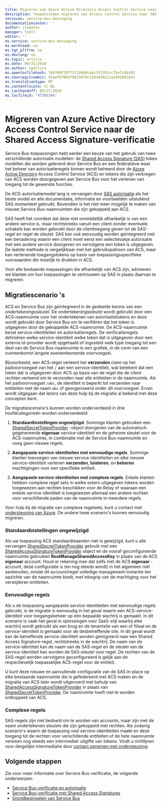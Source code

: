 ```yaml
---
title: Migreren van Azure Active Directory Access Control Service naar de Shared Access Signature-autorisatie | Microsoft Docs
description: Toepassingen migreren van Access Control Service naar SAS
services: service-bus-messaging
documentationcenter: ''
author: clemensv
manager: timlt
editor: ''
ms.service: service-bus-messaging
ms.workload: na
ms.tgt_pltfrm: na
ms.devlang: na
ms.topic: article
ms.date: 09/21/2018
ms.author: spelluru
ms.openlocfilehash: 784709f29772f10968cabc3f3763cc7be7c8b383
ms.sourcegitcommit: d1aef670b97061507dc1343450211a2042b01641
ms.translationtype: MT
ms.contentlocale: nl-NL
ms.lasthandoff: 09/27/2018
ms.locfileid: "47393346"
---
```

# <a name="migrate-from-azure-active-directory-access-control-service-to-shared-access-signature-authorization"></a>Migreren van Azure Active Directory Access Control Service naar de Shared Access Signature-verificatie

Service Bus-toepassingen hebt eerder een keuze van het gebruik van twee verschillende autorisatie modellen: de [Shared Access Signature (SAS)](service-bus-sas.md) token modellen die worden geleverd door Service Bus en een federatieve waar het beheer van autorisatieregels binnen wordt beheerd door de [Azure Active Directory](/azure/active-directory/) Access Control Service (ACS) en tokens die zijn verkregen van ACS worden doorgegeven aan Service Bus voor het verlenen van toegang tot de gewenste functies.

De ACS-autorisatiemodel lang is vervangen door [SAS autorisatie](service-bus-authentication-and-authorization.md) als het beste model en alle documentatie, informatie en voorbeelden uitsluitend SAS momenteel gebruikt. Bovendien is het niet meer mogelijk te maken van nieuwe Service Bus-naamruimten die zijn gekoppeld aan ACS.

SAS heeft het voordeel dat deze niet onmiddellijk afhankelijk is van een andere service is, maar rechtstreeks vanuit een client zonder eventuele schakels kan worden gebruikt door de clienttoegang geven tot de SAS-regel en regel de sleutel. SAS kan ook eenvoudig worden geïntegreerd met een benadering waarin een client moet eerst een selectievakje autorisatie met een andere service doorgeven en vervolgens een token is uitgegeven. De laatste methode is vergelijkbaar met het gebruikspatroon van ACS, maar kan verlenende toegangstokens op basis van toepassingsspecifieke voorwaarden die moeilijk te drukken in ACS.

Voor alle bestaande toepassingen die afhankelijk van ACS zijn, adviseren we klanten om hun toepassingen te vertrouwen op SAS in plaats daarvan te migreren.

## <a name="migration-scenarios"></a>Migratiescenario 's

ACS en Service Bus zijn geïntegreerd in de gedeelde kennis van een *ondertekeningssleutel*. De ondertekeningssleutel wordt gebruikt door een ACS-naamruimte voor het ondertekenen van autorisatietokens en deze wordt gebruikt door Service Bus om te verifiëren dat het token is uitgegeven door de gekoppelde ACS-naamruimte. De ACS-naamruimte bevat service-identiteiten en autorisatieregels. De verificatieregels definiëren welke service-identiteit welke token dat is uitgegeven door een externe id-provider wordt opgehaald of ingesteld welk type toegang tot een deel van de Service Bus-naamruimte in een grafiek, in de vorm van een overeenkomst langste overeenkomende voorvoegsel.

Bijvoorbeeld, een ACS-regel verleent het **verzenden** claim op het padvoorvoegsel van het `/` aan een service-identiteit, wat betekent dat een token dat is uitgegeven door ACS op basis van de regel die de client rechten verleend om te verzenden naar alle entiteiten in de naamruimte. Als het padvoorvoegsel `/abc`, de identiteit is beperkt tot verzenden naar entiteiten met de naam `abc` of georganiseerd onder dit voorvoegsel. Ervan wordt uitgegaan dat lezers van deze hulp bij de migratie al bekend met deze concepten bent.

De migratiescenario's kunnen worden onderverdeeld in drie hoofdcategorieën worden onderverdeeld:

1.  **Standaardinstellingen ongewijzigd**. Sommige klanten gebruiken een [SharedSecretTokenProvider](/dotnet/api/microsoft.servicebus.sharedsecrettokenprovider) -object doorgeven van de automatisch gegenereerde **eigenaar** service-identiteit en de geheime sleutel voor de ACS-naamruimte, in combinatie met de Service Bus-naamruimte en voeg geen nieuwe regels.

2.  **Aangepaste service-identiteiten met eenvoudige regels**. Sommige klanten toevoegen van nieuwe service-identiteiten en elke nieuwe service-identiteit verlenen **verzenden**, **luisteren**, en **beheren** machtigingen voor een specifieke entiteit.

3.  **Aangepaste service-identiteiten met complexe regels**. Enkele klanten hebben complexe regel sets in welke extern uitgegeven tokens worden toegewezen aan rechten beschikken voor de Relay of waaraan een enkele service-identiteit is toegewezen allemaal een andere rechten voor verschillende paden van de naamruimte in meerdere regels.

Voor hulp bij de migratie van complexe regelsets, kunt u contact met [ondersteuning van Azure](https://azure.microsoft.com/support/options/). De andere twee scenario's kunnen eenvoudig migreren.

### <a name="unchanged-defaults"></a>Standaardinstellingen ongewijzigd

Als uw toepassing ACS standaardwaarden niet is gewijzigd, kunt u alle vervangen [SharedSecretTokenProvider](/dotnet/api/microsoft.servicebus.sharedsecrettokenprovider) gebruik met een [SharedAccessSignatureTokenProvider](/dotnet/api/microsoft.servicebus.sharedaccesssignaturetokenprovider) object en de vooraf geconfigureerde naamruimte gebruiken **RootManageSharedAccessKey** in plaats van de ACS **eigenaar** account. Houd er rekening mee dat zelfs met de ACS **eigenaar** -account, deze configuratie is (en nog steeds wordt) in het algemeen niet aanbevolen, omdat dit account/regel volledige management-instantie ten opzichte van de naamruimte biedt, met inbegrip van de machtiging voor het verwijderen entiteiten.

### <a name="simple-rules"></a>Eenvoudige regels

Als u de toepassing aangepaste service-identiteiten met eenvoudige regels gebruikt, is de migratie is eenvoudig in het geval waarin een ACS-service-identiteit voor toegangsbeheer op een bepaalde wachtrij is gemaakt. In dit scenario is vaak het geval in oplossingen voor SaaS-stijl waarbij elke wachtrij wordt gebruikt als een brug en de tenantsite van een of filiaal en de service-identiteit is gemaakt voor de desbetreffende site. In dit geval wordt kan de betreffende service-identiteit worden gemigreerd naar een Shared Access Signature-regel, rechtstreeks in de wachtrij. De naam van de service-identiteit kan de naam van de SAS-regel en de sleutel van de service-identiteit kan worden de SAS-sleutel voor regel. De rechten van de SAS-regel worden vervolgens geconfigureerd is gelijk aan de respectievelijk toepasselijke ACS-regel voor de entiteit.

U kunt deze nieuwe en aanvullende configuratie van de SAS in-place op elke bestaande naamruimte die is gefedereerd met ACS maken en de migratie van ACS later wordt uitgevoerd met behulp van [SharedAccessSignatureTokenProvider](/dotnet/api/microsoft.servicebus.sharedaccesssignaturetokenprovider) in plaats van [SharedSecretTokenProvider](/dotnet/api/microsoft.servicebus.sharedsecrettokenprovider). De naamruimte hoeft niet te worden ontkoppeld van ACS.

### <a name="complex-rules"></a>Complexe regels

SAS-regels zijn niet bedoeld om te worden van accounts, maar zijn met de naam ondertekenen sleutels die zijn gekoppeld met rechten. Als zodanig scenario's waarin de toepassing veel service-identiteiten maakt en deze toegang tot de rechten voor verschillende entiteiten of de hele naamruimte vereisen nog steeds een intermediair uitgifte van tokens. Vindt u richtlijnen voor dergelijke intermediaire door [contact opnemen met ondersteuning](https://azure.microsoft.com/support/options/).

## <a name="next-steps"></a>Volgende stappen

Zie voor meer informatie over Service Bus-verificatie, de volgende onderwerpen:

* [Service Bus-verificatie en autorisatie](service-bus-authentication-and-authorization.md)
* [Service Bus-verificatie met Shared Access Signatures](service-bus-sas.md)
* [Grondbeginselen van Service Bus](service-bus-fundamentals-hybrid-solutions.md)

